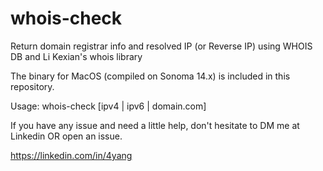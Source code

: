 # whois-check

Return domain registrar info and resolved IP (or Reverse IP) using WHOIS DB and Li Kexian's whois library

The binary for MacOS (compiled on Sonoma 14.x) is included in this repository.

Usage: whois-check [ipv4 | ipv6 | domain.com]

If you have any issue and need a little help, don't hesitate to DM me at Linkedin OR open an issue.

https://linkedin.com/in/4yang

